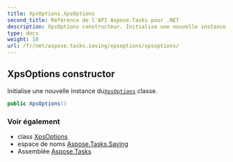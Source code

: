 ```yaml
---
title: XpsOptions.XpsOptions
second_title: Référence de l'API Aspose.Tasks pour .NET
description: XpsOptions constructeur. Initialise une nouvelle instance duXpsOptions classe.
type: docs
weight: 10
url: /fr/net/aspose.tasks.saving/xpsoptions/xpsoptions/
---
```

## XpsOptions constructor

Initialise une nouvelle instance du[`XpsOptions`](../) classe.

```csharp
public XpsOptions()
```

### Voir également

* class [XpsOptions](../)
* espace de noms [Aspose.Tasks.Saving](../../xpsoptions/)
* Assemblée [Aspose.Tasks](../../../)


